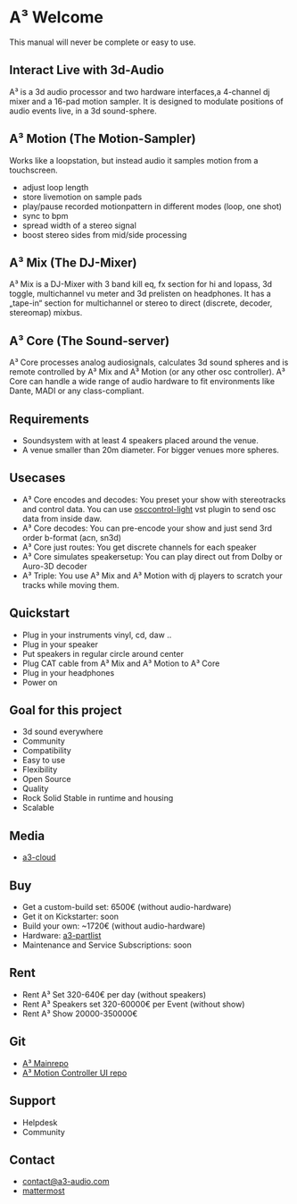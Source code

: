 # A³ Welcome
This manual will never be complete or easy to use. 

## Interact Live with 3d-Audio
A³ is a 3d audio processor and two hardware interfaces,a 4-channel dj mixer and a 16-pad motion sampler. It is designed to modulate positions of audio events
live, in a 3d sound-sphere.

## A³ Motion (The Motion-Sampler)
Works like a loopstation, but instead audio it samples motion from 
a touchscreen.

- adjust loop length
- store livemotion on sample pads
- play/pause recorded motionpattern in different modes (loop, one shot)
- sync to bpm
- spread width of a stereo signal
- boost stereo sides from mid/side processing

## A³ Mix (The DJ-Mixer)
A³ Mix is a DJ-Mixer with 3 band kill eq, fx section for hi and lopass, 3d toggle, multichannel vu meter and 3d prelisten on headphones.
It has a „tape-in“ section for multichannel or stereo to direct (discrete, decoder, stereomap) mixbus.

## A³ Core (The Sound-server)
A³ Core processes analog audiosignals, calculates 3d sound spheres and is remote controlled by A³ Mix and A³ Motion (or any other osc controller). A³ Core can handle a wide range of audio hardware to fit environments like Dante, MADI or any class-compliant.

## Requirements
- Soundsystem with at least 4 speakers placed around the venue.
- A venue smaller than 20m diameter. For bigger venues more spheres.

## Usecases
- A³ Core encodes and decodes: You preset your show with stereotracks and control data. You can use [osccontrol-light](https://github.com/drlight-code/osccontrol-light) vst plugin to send osc data from inside daw.
- A³ Core decodes: You can pre-encode your show and just send 3rd order b-format (acn, sn3d)
- A³ Core just routes: You get discrete channels for each speaker
- A³ Core simulates speakersetup: You can play direct out from Dolby or Auro-3D decoder
- A³ Triple: You use A³ Mix and A³ Motion with dj players to scratch your tracks while moving them.

## Quickstart
- Plug in your instruments vinyl, cd, daw ..
- Plug in your speaker
- Put speakers in regular circle around center
- Plug CAT cable from A³ Mix and A³ Motion to A³ Core
- Plug in your headphones
- Power on

## Goal for this project
- 3d sound everywhere
- Community
- Compatibility
- Easy to use
- Flexibility
- Open Source
- Quality
- Rock Solid Stable in runtime and housing
- Scalable

## Media
- [a3-cloud](https://cloud.a3-audio.com/d/7475495ddee04d428073)

## Buy
- Get a custom-build set: 6500€ (without audio-hardware)
- Get it on Kickstarter: soon
- Build your own: ~1720€ (without audio-hardware)
- Hardware: [a3-partlist](https://doc.a3-audio.com/assembly/parts.html)
- Maintenance and Service Subscriptions: soon

## Rent
- Rent A³ Set 320-640€ per day (without speakers)
- Rent A³ Speakers set 320-60000€ per Event (without show)
- Rent A³ Show 20000-350000€

## Git
- [A³ Mainrepo](https://github.com/ambisonic-audio-adventures)
- [A³ Motion Controller UI repo](https://github.com/ambisonic-audio-adventures/MotionControllerUI)

## Support
- Helpdesk
- Community

## Contact
- [contact@a3-audio.com](mailto:a3-audio.com)
- [mattermost](https://talk.lilbits.de/ambisonics)

